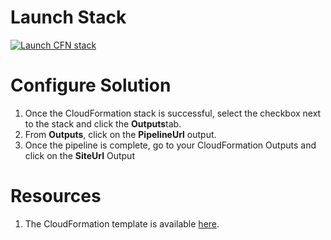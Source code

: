 # Launch Stack

[![Launch CFN stack](https://s3.amazonaws.com/cloudformation-examples/cloudformation-launch-stack.png)](https://console.aws.amazon.com/cloudformation/home?region=us-east-1#cstack=sn%7Edevopscloud-website%7Cturl%7Ehttps://s3.amazonaws.com/devopscloud.com/pipeline/pipeline.yml)


# Configure Solution

1. Once the CloudFormation stack is successful, select the checkbox next to the stack and click the **Outputs**tab. 
1. From **Outputs**, click on the **PipelineUrl** output. 
1. Once the pipeline is complete, go to your CloudFormation Outputs and click on the **SiteUrl** Output


# Resources

1. The CloudFormation template is available [here](https://s3.amazonaws.com/devopscloud.com/pipeline/pipeline.yml).





